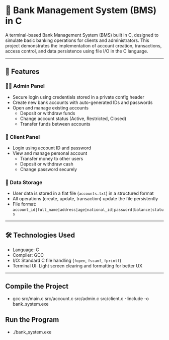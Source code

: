 # 🏦 Bank Management System (BMS) in C

A terminal-based Bank Management System (BMS) built in C, designed to simulate basic banking operations for clients and administrators. This project demonstrates the implementation of account creation, transactions, access control, and data persistence using file I/O in the C language.

---

## 📌 Features

### 👨‍💼 Admin Panel
- Secure login using credentials stored in a private config header
- Create new bank accounts with auto-generated IDs and passwords
- Open and manage existing accounts
  - Deposit or withdraw funds
  - Change account status (Active, Restricted, Closed)
  - Transfer funds between accounts

### 👤 Client Panel
- Login using account ID and password
- View and manage personal account
  - Transfer money to other users
  - Deposit or withdraw cash
  - Change password securely

### 📁 Data Storage
- User data is stored in a flat file (`accounts.txt`) in a structured format
- All operations (create, update, transaction) update the file persistently
- File format: `account_id|full_name|address|age|national_id|password|balance|status`

---

## 🛠 Technologies Used

- Language: C
- Compiler: GCC
- I/O: Standard C file handling (`fopen`, `fscanf`, `fprintf`)
- Terminal UI: Light screen clearing and formatting for better UX

---
## Compile the Project
- gcc src/main.c src/account.c src/admin.c src/client.c -Iinclude -o bank_system.exe
## Run the Program
- ./bank_system.exe
